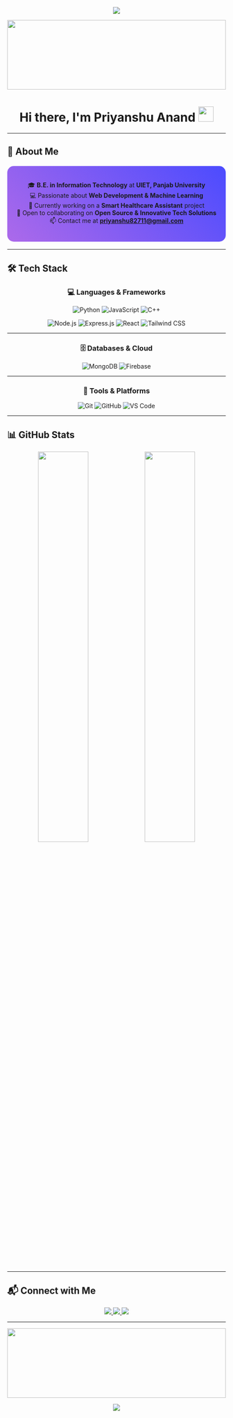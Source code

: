 <!-- 🚀 Fully Centered Animated Fire Header -->
<p align="center">
  <img src="https://readme-typing-svg.herokuapp.com?font=Orbitron&size=30&duration=4000&color=FFA500&center=true&vCenter=true&multiline=true&height=80&lines=🔥+Welcome+to+My+GitHub!+🔥;Exploring+Code+One+Line+at+a+Time!+🚀" />
</p>

<p align="center">
  <img src="https://media.giphy.com/media/xT0xeJpnrWC4XWblEk/giphy.gif" width="100%" height="160px">
</p>

<!-- ✨ Name with Waving Hand -->
<h1 align="center">
  Hi there, I'm <strong>Priyanshu Anand</strong>  
  <img src="https://raw.githubusercontent.com/MartinHeinz/MartinHeinz/master/wave.gif" width="35px" />
</h1>

---

## 🚀 About Me  
<div align="center">
  <img src="https://media.giphy.com/media/h8nXhJ9TfRuwzZYg5E/giphy.gif" width="100%" height="3px">
</div>

<div align="center" style="background: linear-gradient(45deg, rgba(138,43,226,0.7), rgba(0,0,255,0.7)); padding: 20px; border-radius: 15px;">
  
🎓 **B.E. in Information Technology** at **UIET, Panjab University**  
💻 Passionate about **Web Development & Machine Learning**  
🔭 Currently working on a **Smart Healthcare Assistant** project  
👯 Open to collaborating on **Open Source & Innovative Tech Solutions**  
📫 Contact me at **priyanshu82711@gmail.com**  

</div>

<div align="center">
  <img src="https://media.giphy.com/media/h8nXhJ9TfRuwzZYg5E/giphy.gif" width="100%" height="3px">
</div>

---

## 🛠️ Tech Stack  

<div align="center">
  
### 💻 Languages & Frameworks  
![Python](https://img.shields.io/badge/Python-FFD43B?style=for-the-badge&logo=python&logoColor=black)
![JavaScript](https://img.shields.io/badge/JavaScript-F7DF1E?style=for-the-badge&logo=javascript&logoColor=black)
![C++](https://img.shields.io/badge/C++-00599C?style=for-the-badge&logo=c%2B%2B&logoColor=white)

![Node.js](https://img.shields.io/badge/Node.js-339933?style=for-the-badge&logo=node.js&logoColor=white)
![Express.js](https://img.shields.io/badge/Express.js-404D59?style=for-the-badge&logo=express&logoColor=white)
![React](https://img.shields.io/badge/React-61DAFB?style=for-the-badge&logo=react&logoColor=black)
![Tailwind CSS](https://img.shields.io/badge/Tailwind_CSS-38B2AC?style=for-the-badge&logo=tailwind-css&logoColor=white)

---

### 🗄️ Databases & Cloud  
![MongoDB](https://img.shields.io/badge/MongoDB-4DB33D?style=for-the-badge&logo=mongodb&logoColor=white)
![Firebase](https://img.shields.io/badge/Firebase-FFCA28?style=for-the-badge&logo=firebase&logoColor=black)

---

### 🔧 Tools & Platforms  
![Git](https://img.shields.io/badge/Git-F05032?style=for-the-badge&logo=git&logoColor=white)
![GitHub](https://img.shields.io/badge/GitHub-181717?style=for-the-badge&logo=github&logoColor=white)
![VS Code](https://img.shields.io/badge/VS%20Code-007ACC?style=for-the-badge&logo=visual-studio-code&logoColor=white)

</div>

---

## 📊 GitHub Stats  

<p align="center">
  <img width="48%" src="https://github-readme-stats.vercel.app/api?username=priyans11&show_icons=true&theme=radical" />
  <img width="48%" src="https://github-readme-streak-stats.herokuapp.com/?user=priyans11&theme=radical" />
</p>

---

## 📬 Connect with Me  

<p align="center">
  <a href="https://www.linkedin.com/in/conquest-X1">
    <img src="https://img.shields.io/badge/LinkedIn-0077B5?style=for-the-badge&logo=linkedin&logoColor=white">
  </a>
  <a href="https://x.com/Priyans_exe">
    <img src="https://img.shields.io/badge/Twitter-1DA1F2?style=for-the-badge&logo=twitter&logoColor=white">
  </a>
  <a href="#">
    <img src="https://img.shields.io/badge/Portfolio-FF7139?style=for-the-badge&logo=google-chrome&logoColor=white">
  </a>
</p>

---

<!-- 🚀 Fully Centered Animated Fire Footer -->
<p align="center">
  <img src="https://media.giphy.com/media/xT0xeJpnrWC4XWblEk/giphy.gif" width="100%" height="160px">
</p>

<p align="center">
  <img src="https://readme-typing-svg.herokuapp.com?font=Orbitron&size=25&duration=4000&color=FFA500&center=true&vCenter=true&multiline=true&height=50&lines=🔥+Thanks+for+visiting!+🔥;Keep+Coding,+Keep+Building!+🚀" />
</p>
